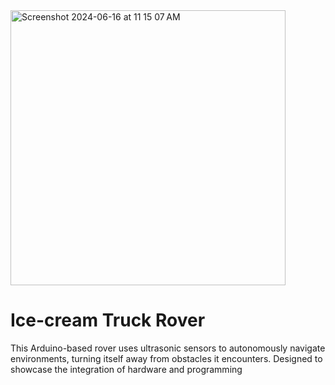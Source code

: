 <img width="440" alt="Screenshot 2024-06-16 at 11 15 07 AM" src="https://github.com/qudsiasultana/icecream-rover/assets/156488419/2d124198-0363-4165-b64f-9a42f8657b62">

# Ice-cream Truck Rover
This Arduino-based rover uses ultrasonic sensors to autonomously navigate environments, turning itself away from obstacles it encounters. Designed to showcase the integration of hardware and programming
